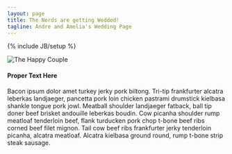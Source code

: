 ```yaml
---
layout: page
title: The Nerds are getting Wedded!
tagline: Andre and Amelia's Wedding Page
---
```

{% include JB/setup %}


![The Happy Couple](https://s3.amazonaws.com/weddednerds.com/CasketartsSun.jpg)

#### Proper Text Here

Bacon ipsum dolor amet turkey jerky pork biltong. Tri-tip frankfurter alcatra leberkas landjaeger, pancetta pork loin chicken pastrami drumstick kielbasa shankle tongue pork jowl. Meatball shoulder landjaeger fatback, ball tip doner beef brisket andouille leberkas boudin. Cow picanha shoulder rump meatloaf tenderloin beef, flank turducken pork chop t-bone beef ribs corned beef filet mignon. Tail cow beef ribs frankfurter jerky tenderloin picanha, alcatra meatloaf. Alcatra kielbasa ground round, rump t-bone strip steak sausage.




